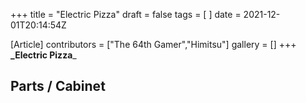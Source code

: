 +++
title = "Electric Pizza"
draft = false
tags = [ ]
date = 2021-12-01T20:14:54Z

[Article]
contributors = ["The 64th Gamer","Himitsu"]
gallery = []
+++
**_Electric Pizza**_ 

## Parts / Cabinet ##